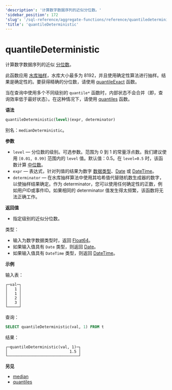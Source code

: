 ```yaml
---
'description': '计算数字数据序列的近似分位数。'
'sidebar_position': 172
'slug': '/sql-reference/aggregate-functions/reference/quantiledeterministic'
'title': 'quantileDeterministic'
---
```



# quantileDeterministic

计算数字数据序列的近似 [分位数](https://en.wikipedia.org/wiki/Quantile)。

此函数应用 [水库抽样](https://en.wikipedia.org/wiki/Reservoir_sampling)，水库大小最多为 8192，并且使用确定性算法进行抽样。结果是确定性的。要获得精确的分位数，请使用 [quantileExact](/sql-reference/aggregate-functions/reference/quantileexact#quantileexact) 函数。

当在查询中使用多个不同级别的 `quantile*` 函数时，内部状态不会合并（即，查询效率低于最好状态）。在这种情况下，请使用 [quantiles](../../../sql-reference/aggregate-functions/reference/quantiles.md#quantiles) 函数。

**语法**

```sql
quantileDeterministic(level)(expr, determinator)
```

别名：`medianDeterministic`。

**参数**

- `level` — 分位数的级别。可选参数。范围为 0 到 1 的常量浮点数。我们建议使用 `[0.01, 0.99]` 范围内的 `level` 值。默认值：0.5。在 `level=0.5` 时，该函数计算 [中位数](https://en.wikipedia.org/wiki/Median)。
- `expr` — 表达式，针对列值的结果为数字 [数据类型](/sql-reference/data-types)、[Date](../../../sql-reference/data-types/date.md) 或 [DateTime](../../../sql-reference/data-types/datetime.md)。
- `determinator` — 在水库抽样算法中使用其哈希值代替随机数生成器的数字，以使抽样结果确定。作为 determinator，您可以使用任何确定性的正数，例如用户ID或事件ID。如果相同的 determinator 值发生得太频繁，该函数将无法正确工作。

**返回值**

- 指定级别的近似分位数。

类型：

- 输入为数字数据类型时，返回 [Float64](../../../sql-reference/data-types/float.md)。
- 如果输入值具有 `Date` 类型，则返回 [Date](../../../sql-reference/data-types/date.md)。
- 如果输入值具有 `DateTime` 类型，则返回 [DateTime](../../../sql-reference/data-types/datetime.md)。

**示例**

输入表：

```text
┌─val─┐
│   1 │
│   1 │
│   2 │
│   3 │
└─────┘
```

查询：

```sql
SELECT quantileDeterministic(val, 1) FROM t
```

结果：

```text
┌─quantileDeterministic(val, 1)─┐
│                           1.5 │
└───────────────────────────────┘
```

**另见**

- [median](/sql-reference/aggregate-functions/reference/median)
- [quantiles](../../../sql-reference/aggregate-functions/reference/quantiles.md#quantiles)
